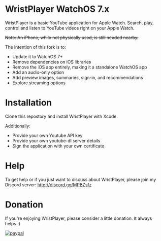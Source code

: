 # WristPlayer WatchOS 7.x

WristPlayer is a basic YouTube application for Apple Watch. Search, play, control and listen to YouTube videos right on your Apple Watch.

~~Note: An iPhone, while not physically used, is still needed nearby.~~

The intention of this fork is to:
- Update it to WatchOS 7+
- Remove dependencies on iOS libraries
- Remove the iOS app entirely, making it a standalone WatchOS app
- Add an audio-only option
- Add preview images, summaries, sign-in, and recommendations
- Explore streaming options

# Installation

 Clone this repostory and install WristPlayer with Xcode
 
 Additionally:
 - Provide your own Youtube API key
 - Provide your own youtube-dl server details
 - Sign the application with your own certificate
 
 # Help

To get help or if you just want to discuss about WristPlayer, please join my Discord server: http://discord.gg/MPBZsfz

# Donation

If you're enjoying WristPlayer, please consider a little donation. It always helps :)

[![paypal](https://www.paypalobjects.com/en_US/i/btn/btn_donateCC_LG.gif)](https://paypal.me/Ziph0n?locale.x=fr_FR)
